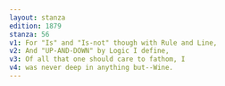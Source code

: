 ```yaml
---
layout: stanza
edition: 1879
stanza: 56
v1: For "Is" and "Is-not" though with Rule and Line,
v2: And "UP-AND-DOWN" by Logic I define,
v3: Of all that one should care to fathom, I
v4: was never deep in anything but--Wine.
---
```

